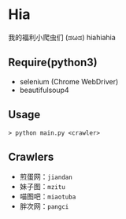 # Hia

我的福利小爬虫们 (ಡωಡ) hiahiahia

## Require(python3)

* selenium (Chrome WebDriver)
* beautifulsoup4

## Usage

```shell
> python main.py <crawler>
```

## Crawlers

* 煎蛋网：`jiandan`
* 妹子图：`mzitu`
* 喵图吧：`miaotuba`
* 胖次网：`pangci`
